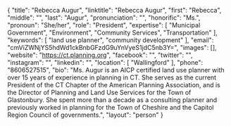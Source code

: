 {
  "title": "Rebecca Augur",
  "linktitle": "Rebecca Augur",
  "first": "Rebecca",
  "middle": "",
  "last": "Augur",
  "pronunciation": "",
  "honorific": "Ms.",
  "pronoun": "She/her",
  "role": "President",
  "expertise": [
    "Municipal Government",
    "Environment",
    "Community Services",
    "Transportation"
  ],
  "keywords": [
    "land use planner",
    "community development"
  ],
  "email": "cmViZWNjYS5hdWd1ckBnbGFzdG9uYnVyeS1jdC5nb3Y=",
  "images": [],
  "website": "https://ct.planning.org",
  "facebook": "",
  "twitter": "",
  "instagram": "",
  "linkedin": "",
  "location": [
    "Wallingford"
  ],
  "phone": "8606527515",
  "bio": "Ms. Augur is an AICP certified land use planner with over 15 years of experience in planning in CT. She serves as the current President of the CT Chapter of the American Planning Association, and is the Director of Planning and Land Use Services for the Town of Glastonbury. She spent more than a decade as a consulting planner and previously worked in planning for the Town of Cheshire and the Capitol Region Council of governments.",
  "layout": "person"
}
